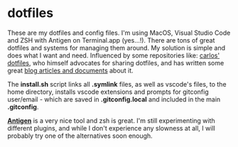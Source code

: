 # dotfiles
These are my dotfiles and config files. I'm using MacOS, Visual Studio Code and ZSH with Antigen on Terminal.app (yes...!).
There are tons of great dotfiles and systems for managing them around. 
My solution is simple and does what I want and need. Influenced by some repositories like: [carlos' dotfiles](https://github.com/caarlos0/dotfiles), who himself advocates for sharing dotfiles, and has written some great [blog articles and documents](https://github.com/caarlos0/dotfiles/blob/master/docs/PHILOSOPHY.md) about it.

The **install&#46;sh** script links all **.symlink** files, as well as vscode's files, to the home directory, installs vscode extensions and prompts for gitconfig user/email - which are saved in **.gitconfig.local** and included in the main **.gitconfig**.

[**Antigen**](http://antigen.sharats.me) is a very nice tool and zsh is great. I'm still experimenting with different plugins, and while I don't experience any slowness at all, I will probably try one of the alternatives soon enough.
